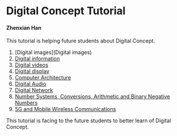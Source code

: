 # Digital Concept Tutorial
#### Zhenxian Han

This tutorial is helping future students about Digital Concept.
1. [Digital images](Digital images)
2. [Digital information]()
3. [Digital videos]()
4. [Digital display]()
5. [Computer Architecture]()
6. [Digital Audio]()
7. [Digital Network]()
8. [Number Systems, Conversions, Arithmetic and Binary Negative Numbers]()
9. [5G and Mobile Wireless Communications]()

This tutorial is facing to the future students to better learn of Digital Concept.

